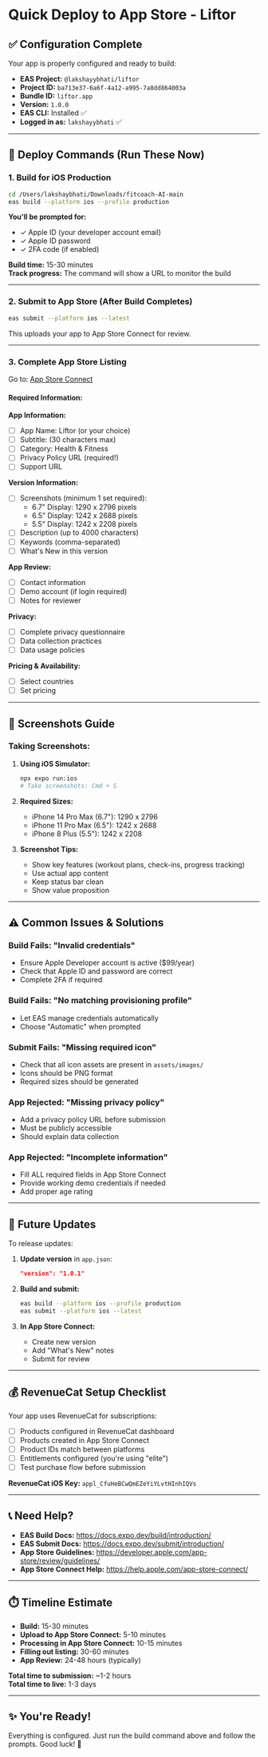 # Quick Deploy to App Store - Liftor

## ✅ Configuration Complete

Your app is properly configured and ready to build:
- **EAS Project:** `@lakshayybhati/liftor`
- **Project ID:** `ba713e37-6a6f-4a12-a995-7a8dd864003a`
- **Bundle ID:** `liftor.app`
- **Version:** `1.0.0`
- **EAS CLI:** Installed ✅
- **Logged in as:** `lakshayybhati` ✅

---

## 🚀 Deploy Commands (Run These Now)

### 1. Build for iOS Production

```bash
cd /Users/lakshaybhati/Downloads/fitcoach-AI-main
eas build --platform ios --profile production
```

**You'll be prompted for:**
- ✓ Apple ID (your developer account email)
- ✓ Apple ID password
- ✓ 2FA code (if enabled)

**Build time:** 15-30 minutes  
**Track progress:** The command will show a URL to monitor the build

---

### 2. Submit to App Store (After Build Completes)

```bash
eas submit --platform ios --latest
```

This uploads your app to App Store Connect for review.

---

### 3. Complete App Store Listing

Go to: [App Store Connect](https://appstoreconnect.apple.com)

#### Required Information:

**App Information:**
- [ ] App Name: Liftor (or your choice)
- [ ] Subtitle: (30 characters max)
- [ ] Category: Health & Fitness
- [ ] Privacy Policy URL (required!)
- [ ] Support URL

**Version Information:**
- [ ] Screenshots (minimum 1 set required):
  - 6.7" Display: 1290 x 2796 pixels
  - 6.5" Display: 1242 x 2688 pixels
  - 5.5" Display: 1242 x 2208 pixels
- [ ] Description (up to 4000 characters)
- [ ] Keywords (comma-separated)
- [ ] What's New in this version

**App Review:**
- [ ] Contact information
- [ ] Demo account (if login required)
- [ ] Notes for reviewer

**Privacy:**
- [ ] Complete privacy questionnaire
- [ ] Data collection practices
- [ ] Data usage policies

**Pricing & Availability:**
- [ ] Select countries
- [ ] Set pricing

---

## 📱 Screenshots Guide

### Taking Screenshots:

1. **Using iOS Simulator:**
   ```bash
   npx expo run:ios
   # Take screenshots: Cmd + S
   ```

2. **Required Sizes:**
   - iPhone 14 Pro Max (6.7"): 1290 x 2796
   - iPhone 11 Pro Max (6.5"): 1242 x 2688
   - iPhone 8 Plus (5.5"): 1242 x 2208

3. **Screenshot Tips:**
   - Show key features (workout plans, check-ins, progress tracking)
   - Use actual app content
   - Keep status bar clean
   - Show value proposition

---

## ⚠️ Common Issues & Solutions

### Build Fails: "Invalid credentials"
- Ensure Apple Developer account is active ($99/year)
- Check that Apple ID and password are correct
- Complete 2FA if required

### Build Fails: "No matching provisioning profile"
- Let EAS manage credentials automatically
- Choose "Automatic" when prompted

### Submit Fails: "Missing required icon"
- Check that all icon assets are present in `assets/images/`
- Icons should be PNG format
- Required sizes should be generated

### App Rejected: "Missing privacy policy"
- Add a privacy policy URL before submission
- Must be publicly accessible
- Should explain data collection

### App Rejected: "Incomplete information"
- Fill ALL required fields in App Store Connect
- Provide working demo credentials if needed
- Add proper age rating

---

## 🔄 Future Updates

To release updates:

1. **Update version** in `app.json`:
   ```json
   "version": "1.0.1"
   ```

2. **Build and submit:**
   ```bash
   eas build --platform ios --profile production
   eas submit --platform ios --latest
   ```

3. **In App Store Connect:**
   - Create new version
   - Add "What's New" notes
   - Submit for review

---

## 💰 RevenueCat Setup Checklist

Your app uses RevenueCat for subscriptions:

- [ ] Products configured in RevenueCat dashboard
- [ ] Products created in App Store Connect
- [ ] Product IDs match between platforms
- [ ] Entitlements configured (you're using "elite")
- [ ] Test purchase flow before submission

**RevenueCat iOS Key:** `appl_CfuHeBCwQmEZeYiYLvtHInhIQVs`

---

## 📞 Need Help?

- **EAS Build Docs:** https://docs.expo.dev/build/introduction/
- **EAS Submit Docs:** https://docs.expo.dev/submit/introduction/
- **App Store Guidelines:** https://developer.apple.com/app-store/review/guidelines/
- **App Store Connect Help:** https://help.apple.com/app-store-connect/

---

## ⏱️ Timeline Estimate

- **Build:** 15-30 minutes
- **Upload to App Store Connect:** 5-10 minutes  
- **Processing in App Store Connect:** 10-15 minutes
- **Filling out listing:** 30-60 minutes
- **App Review:** 24-48 hours (typically)

**Total time to submission:** ~1-2 hours  
**Total time to live:** 1-3 days

---

## ✨ You're Ready!

Everything is configured. Just run the build command above and follow the prompts. Good luck! 🚀

